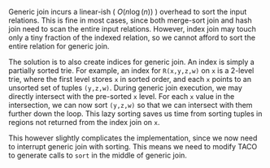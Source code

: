 Generic join incurs a linear-ish ( $O(n \log (n))$ ) overhead to sort the input relations. This is fine in most cases, since both merge-sort join and hash join need to scan the entire input relations. However, index join may touch only a tiny fraction of the indexed relation, so we cannot afford to sort the entire relation for generic join. 

The solution is to also create indices for generic join. An index is simply a partially sorted trie. For example, an index for `R(x,y,z,w)` on `x` is a 2-level trie, where the first level stores `x` in sorted order, and each `x` points to an unsorted set of tuples `(y,z,w)`. During generic join execution, we may directly intersect with the pre-sorted `x` level. For each `x` value in the intersection, we can now sort `(y,z,w)` so that we can intersect with them further down the loop. This lazy sorting saves us time from sorting tuples in regions not returned from the index join on `x`. 

This however slightly complicates the implementation, since we now need to interrupt generic join with sorting. This means we need to modify TACO to generate calls to `sort` in the middle of generic join. 